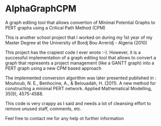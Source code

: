 AlphaGraphCPM
=============

A graph editing tool that allows convertion of Minimal Potential Graphs to PERT graphs using a Critical Path Method (CPM)

This is another school project that I worked on during my 1st year of my Master Degree at the University of Bordj Bou Arreridj - Algeria (2010)

This project has the crapiest code I ever wrote :-). However, it is a successful implementation of a graph editing tool that allows to convert a graph that represents a project management (like a GANTT graph) into a PERT graph using a new CPM based approach

The implemented conversion algorithm was later presented published in :
Mouhoub, N. E., Benhocine, A., & Belouadah, H. (2011). A new method for constructing a minimal PERT network. Applied Mathematical Modelling, 35(9), 4575-4588.

This code is very crappy as I said and needs a lot of cleansing effort to remove unused staff, comments, etc.

Feel free to contact me for any help ot further information
